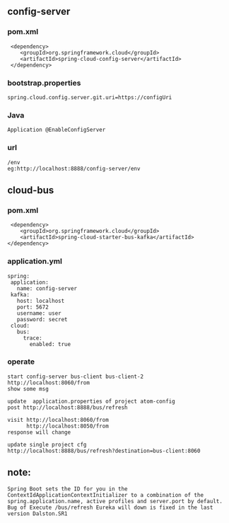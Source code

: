 config-server 
-------------
### pom.xml  
     <dependency>
        <groupId>org.springframework.cloud</groupId>
        <artifactId>spring-cloud-config-server</artifactId>
     </dependency>   
     
### bootstrap.properties
    spring.cloud.config.server.git.uri=https://configUri
  
### Java   
    Application @EnableConfigServer
  
### url
    /env
    eg:http://localhost:8888/config-server/env
    

cloud-bus
---------
### pom.xml
     <dependency>
        <groupId>org.springframework.cloud</groupId>
        <artifactId>spring-cloud-starter-bus-kafka</artifactId>
    </dependency>
### application.yml
    spring:
     application:
       name: config-server
     kafka:
       host: localhost
       port: 5672
       username: user
       password: secret
     cloud:
       bus:
         trace:
           enabled: true

### operate
    start config-server bus-client bus-client-2
    http://localhost:8060/from
    show some msg
    
    update  application.properties of project atom-config
    post http://localhost:8888/bus/refresh
    
    visit http://localhost:8060/from
          http://localhost:8050/from
    response will change
    
    update single project cfg
    http://localhost:8888/bus/refresh?destination=bus-client:8060
    
   
  
## note:
    Spring Boot sets the ID for you in the ContextIdApplicationContextInitializer to a combination of the spring.application.name, active profiles and server.port by default.
    Bug of Execute /bus/refresh Eureka will down is fixed in the last version Dalston.SR1 
    
    